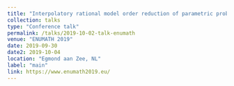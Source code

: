 ```yaml
---
title: "Interpolatory rational model order reduction of parametric problems lacking uniform inf-sup stability"
collection: talks
type: "Conference talk"
permalink: /talks/2019-10-02-talk-enumath
venue: "ENUMATH 2019"
date: 2019-09-30
date2: 2019-10-04
location: "Egmond aan Zee, NL"
label: "main"
link: https://www.enumath2019.eu/
---
```


